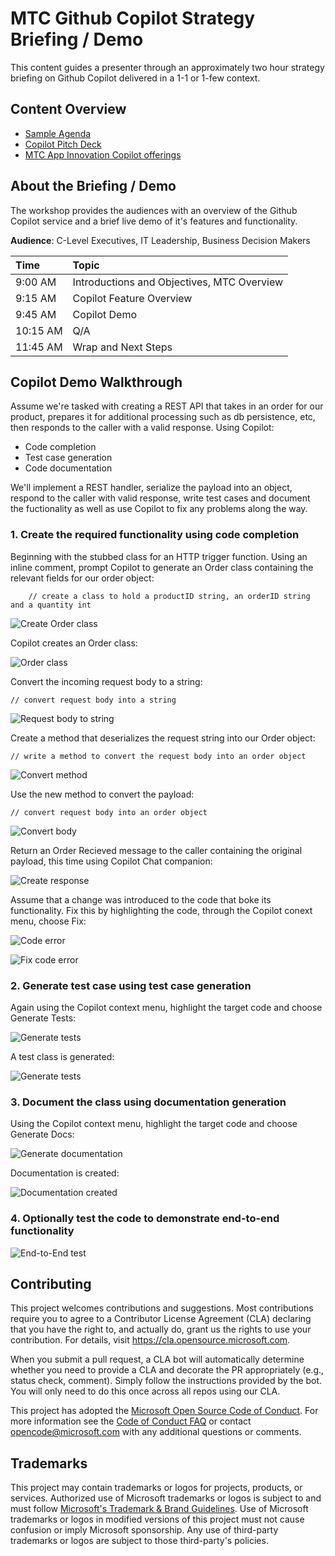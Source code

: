 # MTC Github Copilot Strategy Briefing / Demo

This content guides a presenter through an approximately two hour strategy briefing on Github Copilot delivered in a 1-1 or 1-few context.

## Content Overview
- [Sample Agenda](./resources/agenda-mtc-1m.docx)
- [Copilot Pitch Deck](./resources/GitHub-Copilot-Pitch-Deck-Final.pptx)
- [MTC App Innovation Copilot offerings](./resources/MTC%20GHCopilot%20Offering.pptx)


## About the Briefing / Demo 

The workshop provides the audiences with an overview of the Github Copilot service and a brief live demo of it's features and functionality.

**Audience**: C-Level Executives, IT Leadership, Business Decision Makers

| Time         | Topic   |
|:-------------|:------- |
|9:00 AM  | Introductions and Objectives, MTC Overview|
|9:15 AM  | Copilot Feature Overview |
|9:45 AM  | Copilot Demo |
|10:15 AM | Q/A |
|11:45 AM | Wrap and Next Steps |

## Copilot Demo Walkthrough
Assume we're tasked with creating a REST API that takes in an order for our product, prepares it for additional processing such as db persistence, etc, then responds to the caller with a valid response.  Using Copilot:
* Code completion
* Test case generation
* Code documentation

We'll implement a REST handler, serialize the payload into an object, respond to the caller with valid response, write test cases and document the fuctionality as well as use Copilot to fix any problems along the way.


### 1. Create the required functionality using code completion

Beginning with the stubbed class for an HTTP trigger function.  Using an inline comment, prompt Copilot to generate an Order class containing the relevant fields for our order object:

        // create a class to hold a productID string, an orderID string and a quantity int


![Create Order class](./media/1_codegen_createorder.png)

Copilot creates an Order class:

![Order class](./media/2_codegen_createorder.png)

Convert the incoming request body to a string:

    // convert request body into a string

![Request body to string](./media/3_codegen_request.png)

Create a method that deserializes the request string into our Order object:

    // write a method to convert the request body into an order object

![Convert method](./media/4_codegen_method.png)

Use the new method to convert the payload:

    // convert request body into an order object

![Convert body](./media/5_codegen_convert.png)

Return an Order Recieved message to the caller containing the original payload, this time using Copilot Chat companion:

![Create response](./media/6_codegen_response.png)

Assume that a change was introduced to the code that boke its functionality.  Fix this by highlighting the code, through the Copilot conext menu, choose Fix:

![Code error](./media/7_codegen_error.png)

![Fix code error](./media/8_codegen_fix.png)

### 2. Generate test case using test case generation

Again using the Copilot context menu, highlight the target code and choose Generate Tests:

![Generate tests](./media/9_testgen1.png)

A test class is generated:

![Generate tests](./media/10_testgen2.png)

### 3. Document the class using documentation generation

Using the Copilot context menu, highlight the target code and choose Generate Docs:

![Generate documentation](./media/11_docgen1.png)

Documentation is created:

![Documentation created](./media/12_docgen2.png)

### 4. Optionally test the code to demonstrate end-to-end functionality

![End-to-End test](./media/13_testrun.png)

## Contributing

This project welcomes contributions and suggestions.  Most contributions require you to agree to a
Contributor License Agreement (CLA) declaring that you have the right to, and actually do, grant us
the rights to use your contribution. For details, visit https://cla.opensource.microsoft.com.

When you submit a pull request, a CLA bot will automatically determine whether you need to provide
a CLA and decorate the PR appropriately (e.g., status check, comment). Simply follow the instructions
provided by the bot. You will only need to do this once across all repos using our CLA.

This project has adopted the [Microsoft Open Source Code of Conduct](https://opensource.microsoft.com/codeofconduct/).
For more information see the [Code of Conduct FAQ](https://opensource.microsoft.com/codeofconduct/faq/) or
contact [opencode@microsoft.com](mailto:opencode@microsoft.com) with any additional questions or comments.

## Trademarks

This project may contain trademarks or logos for projects, products, or services. Authorized use of Microsoft 
trademarks or logos is subject to and must follow 
[Microsoft's Trademark & Brand Guidelines](https://www.microsoft.com/en-us/legal/intellectualproperty/trademarks/usage/general).
Use of Microsoft trademarks or logos in modified versions of this project must not cause confusion or imply Microsoft sponsorship.
Any use of third-party trademarks or logos are subject to those third-party's policies.
